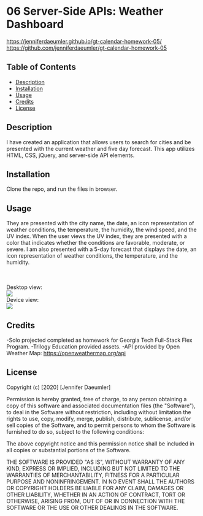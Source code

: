 # 06 Server-Side APIs: Weather Dashboard
https://jenniferdaeumler.github.io/gt-calendar-homework-05/
https://github.com/jenniferdaeumler/gt-calendar-homework-05


## Table of Contents 
* [Description](#description)
* [Installation](#installation)
* [Usage](#usage)
* [Credits](#credits)
* [License](#license)


## Description 
I have created an application that allows users to search for cities and be presented with the current weather and five day forecast. This app utilizes HTML, CSS, jQuery, and server-side API elements. 

## Installation
Clone the repo, and run the files in browser. 

## Usage 
They are presented with the city name, the date, an icon representation of weather conditions, the temperature, the humidity, the wind speed, and the UV index.  When the user views the UV index, they are presented with a color that indicates whether the conditions are favorable, moderate, or severe. I am also presented with a 5-day forecast that displays the date, an icon representation of weather conditions, the temperature, and the humidity. 

<br>
<br>Desktop view:<br>
<img src="https://i.imgur.com/JDsQjbU.png?1">
<br>Device view:<br>
<img src="https://i.imgur.com/kFCVFa9.png?1">
<br>


## Credits
-Solo projected completed as homework for Georgia Tech Full-Stack Flex Program. 
-Trilogy Education provided assets.
-API provided by Open Weather Map: https://openweathermap.org/api



## License
Copyright (c) [2020] [Jennifer Daeumler]

Permission is hereby granted, free of charge, to any person obtaining a copy of this software and associated documentation files (the "Software"), to deal in the Software without restriction, including without limitation the rights to use, copy, modify, merge, publish, distribute, sublicense, and/or sell copies of the Software, and to permit persons to whom the Software is furnished to do so, subject to the following conditions:

The above copyright notice and this permission notice shall be included in all copies or substantial portions of the Software.

THE SOFTWARE IS PROVIDED "AS IS", WITHOUT WARRANTY OF ANY KIND, EXPRESS OR IMPLIED, INCLUDING BUT NOT LIMITED TO THE WARRANTIES OF MERCHANTABILITY, FITNESS FOR A PARTICULAR PURPOSE AND NONINFRINGEMENT. IN NO EVENT SHALL THE AUTHORS OR COPYRIGHT HOLDERS BE LIABLE FOR ANY CLAIM, DAMAGES OR OTHER LIABILITY, WHETHER IN AN ACTION OF CONTRACT, TORT OR OTHERWISE, ARISING FROM, OUT OF OR IN CONNECTION WITH THE SOFTWARE OR THE USE OR OTHER DEALINGS IN THE SOFTWARE.